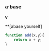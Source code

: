 ### a·base



**v**

**[abase yourself]

```javascript {.line-numbers}
function add(x,y){
    return x + y;
}
```